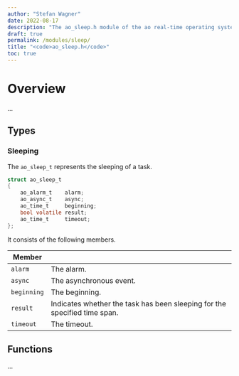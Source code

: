 ```yaml
---
author: "Stefan Wagner"
date: 2022-08-17
description: "The ao_sleep.h module of the ao real-time operating system."
draft: true
permalink: /modules/sleep/
title: "<code>ao_sleep.h</code>"
toc: true
---
```


# Overview

...

## Types

### Sleeping

The `ao_sleep_t` represents the sleeping of a task.

```c
struct ao_sleep_t
{
    ao_alarm_t    alarm;
    ao_async_t    async;
    ao_time_t     beginning;
    bool volatile result;
    ao_time_t     timeout;
};
```

It consists of the following members.

| Member | |
|--------|-|
| `alarm` | The alarm. |
| `async` | The asynchronous event. |
| `beginning` | The beginning. |
| `result` | Indicates whether the task has been sleeping for the specified time span. |
| `timeout` | The timeout. |

## Functions

...
